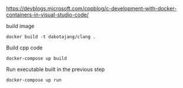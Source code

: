 https://devblogs.microsoft.com/cppblog/c-development-with-docker-containers-in-visual-studio-code/

build image
```
docker build -t dakotajang/clang .
```

Build cpp code
```
docker-compose up build
```

Run executable built in the previous step
```
docker-compose up run
```